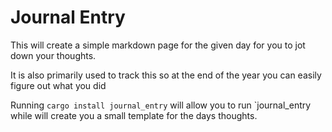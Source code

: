 # Journal Entry

This will create a simple markdown page for the given day for you to jot down your thoughts.

It is also primarily used to track this so at the end of the year you can easily figure out what you did

Running `cargo install journal_entry` will allow you to run `journal_entry while will create you a small template for the days thoughts.
